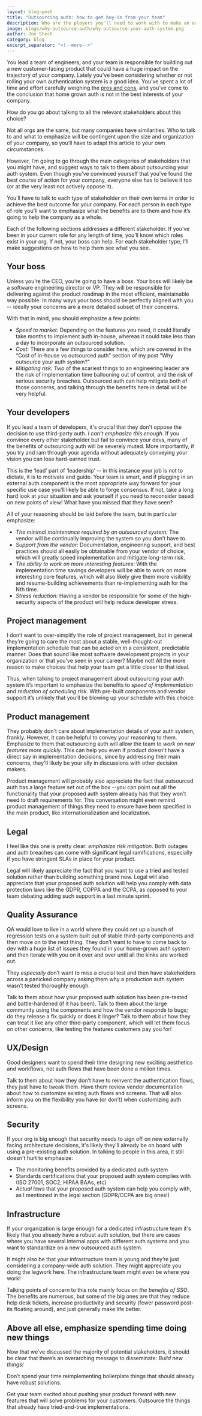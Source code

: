 ```yaml
---
layout: blog-post
title: "Outsourcing auth: how to get buy-in from your team"
description: Who are the players you'll need to work with to make an outsourced auth implementation successful?
image: blogs/why-outsource-auth/why-outsource-your-auth-system.png
author: Joe Stech
category: blog
excerpt_separator: "<!--more-->"
---
```


You lead a team of engineers, and your team is responsible for building out a new customer-facing product that could have a huge impact on the trajectory of your company. Lately you’ve been considering whether or not rolling your own authentication system is a good idea. You’ve spent a lot of time and effort carefully weighing the [pros and cons](/blog/2021/01/20/why-outsource-auth/), and you’ve come to the conclusion that home grown auth is not in the best interests of your company. 

<!--more-->

How do you go about talking to all the relevant stakeholders about this choice?

Not all orgs are the same, but many companies have similarities. Who to talk to and what to emphasize will be contingent upon the size and organization of your company, so you’ll have to adapt this article to your own circumstances. 

However, I’m going to go through the main categories of stakeholders that you might have, and suggest ways to talk to them about outsourcing your auth system. Even though you’ve convinced yourself that you’ve found the best course of action for your company, everyone else has to believe it too (or at the very least not actively oppose it). 

You’ll have to talk to each type of stakeholder on their own terms in order to achieve the best outcome for your company. For each person in each type of role you’ll want to emphasize what the benefits are to them and how it’s going to help the company as a whole.

Each of the following sections addresses a different stakeholder. If you’ve been in your current role for any length of time, you’ll know which roles exist in your org. If not, your boss can help. For each stakeholder type, I’ll make suggestions on how to help them see what you see.

## Your boss 

Unless you’re the CEO, you’re going to have a boss. Your boss will likely be a software engineering director or VP. They will be responsible for delivering against the product roadmap in the most efficient, maintainable way possible. In many ways your boss should be perfectly aligned with you -- ideally your concerns are a more detailed subset of their concerns. 

With that in mind, you should emphasize a few points:

* *Speed to market:*  Depending on the features you need, it could literally take months to implement auth in-house, whereas it could take less than a day to incorporate an outsourced solution.
* *Cost:* There are a few things to consider here, which are covered in the “Cost of in-house vs outsourced auth” section of my post “Why outsource your auth system?”
* *Mitigating risk:* Two of the scariest things to an engineering leader are the risk of implementation time ballooning out of control, and the risk of serious security breaches. Outsourced auth can help mitigate both of those concerns, and talking through the benefits here in detail will be very helpful.

## Your developers

If you lead a team of developers, it's crucial that they don't oppose the decision to use third-party auth. *I can’t emphasize this enough.* If you convince every other stakeholder but fail to convince your devs, many of the benefits of outsourcing auth will be severely muted. More importantly, if you try and ram through your agenda without adequately conveying your vision you can lose hard-earned trust. 

This is the ‘lead’ part of ‘leadership’ -- in this instance your job is not to dictate, it is to motivate and guide. Your team is smart, and if plugging in an external auth component is the most appropriate way forward for your specific use case you’ll likely be able to forge consensus. If not, take a long hard look at your situation and ask yourself if you need to reconsider based on new points of view! What have you missed that they have seen?

All of your reasoning should be laid before the team, but in particular emphasize:

* *The minimal maintenance required by an outsourced system:* The vendor will be continually improving the system so you don’t have to.
* *Support from the vendor:* Documentation, engineering support, and best practices should all easily be obtainable from your vendor of choice, which will greatly speed implementation and mitigate long-term risk.
* *The ability to work on more interesting features:* With the implementation time savings developers will be able to work on more interesting core features, which will also likely give them more visibility and resume-building achievements than re-implementing auth for the Nth time.
* *Stress reduction:* Having a vendor be responsible for some of the high-security aspects of the product will help reduce developer stress.

## Project management

I don’t want to over-simplify the role of project management, but in general they’re going to care the most about a stable, well-thought-out implementation schedule that can be acted on in a consistent, predictable manner. Does that sound like most software development projects in your organization or that you’ve seen in your career? Maybe not! All the more reason to make choices that help your team get a little closer to that ideal. 

Thus, when talking to project management about outsourcing your auth system it’s important to emphasize the benefits to *speed of implementation* and *reduction of scheduling risk*. With pre-built components and vendor support it’s unlikely that you’ll be blowing up your schedule with this choice.

## Product management

They probably don't care about implementation details of your auth system, frankly. However, it can be helpful to convey your reasoning to them. Emphasize to them that outsourcing auth will allow the team to *work on new features more quickly*. This can help you even if product doesn't have a direct say in implementation decisions, since by addressing their main concerns, they'll likely be your ally in discussions with other decision makers.

Product management will probably also appreciate the fact that outsourced auth has a large feature set out of the box --you can point out all the functionality that your proposed auth system already has that they won’t need to draft requirements for. This conversation might even remind product management of things they need to ensure have been specified in the main product, like internationalization and localization.

## Legal 

I feel like this one is pretty clear: *emphasize risk mitigation*. Both outages and auth breaches can come with significant legal ramifications, especially if you have stringent SLAs in place for your product.

Legal will likely appreciate the fact that you want to use a tried and tested solution rather than building something brand new. Legal will also appreciate that your proposed auth solution will help you comply with data protection laws like the GDPR, COPPA and the CCPA, as opposed to your team debating adding such support in a last minute sprint.

## Quality Assurance

QA would love to live in a world where they could set up a bunch of regression tests on a system built out of stable third-party components and then move on to the next thing. They don’t want to have to come back to dev with a huge list of issues they found in your home-grown auth system and then iterate with you on it over and over until all the kinks are worked out. 

They *especially* don’t want to miss a crucial test and then have stakeholders across a panicked company asking them why a production auth system wasn’t tested thoroughly enough.

Talk to them about how your proposed auth solution has been pre-tested and battle-hardened (if it has been). Talk to them about the large community using the components and how the vendor responds to bugs; do they release a fix quickly or does it linger? Talk to them about how they can treat it like any other third-party component, which will let them focus on other concerns, like testing the features customers pay you for!

## UX/Design

Good designers want to spend their time designing new exciting aesthetics and workflows, not auth flows that have been done a million times. 

Talk to them about how they don’t have to reinvent the authentication flows, they just have to tweak them. Have them review vendor documentation about how to customize existing auth flows and screens. That will also inform you on the flexibility you have (or don’t) when customizing auth screens.

## Security

If your org is big enough that security needs to sign off on new externally facing architecture decisions, it's likely they'll already be on board with using a pre-existing auth solution. 
In talking to people in this area, it still doesn't hurt to emphasize:

* The monitoring benefits provided by a dedicated auth system
* Standards certifications that your proposed auth system complies with (ISO 27001, SOC2, HIPAA BAAs, etc)
* *Actual laws* that your proposed auth system can help you comply with, as I mentioned in the legal section (GDPR/CCPA are big ones!)

## Infrastructure

If your organization is large enough for a dedicated infrastructure team it's likely that you already have a robust auth solution, but there are cases where you have several internal apps with different auth systems and you want to standardize on a new outsourced auth system. 

It might also be that your infrastructure team is young and they’re just considering a company-wide auth solution. They might appreciate you doing the legwork here. The infrastructure team might even be where you work! 

Talking points of concern to this role mainly focus on *the benefits of SSO*. The benefits are numerous, but some of the big ones are that they reduce help desk tickets, increase productivity and security (fewer password post-its floating around), and just generally make life better.

## Above all else, emphasize spending time doing new things

Now that we’ve discussed the majority of potential stakeholders, it should be clear that there’s an overarching message to disseminate: *Build new things!*

Don’t spend your time reimplementing boilerplate things that should already have robust solutions. 

Get your team excited about pushing your product forward with new features that will solve problems for your customers. Outsource the things that already have tried-and-true implementations.

